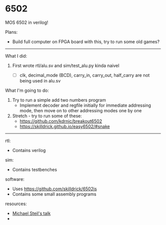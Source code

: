 # 6502

MOS 6502 in verilog!

Plans:
- Build full computer on FPGA board with this, try to run some old games?

---

What I did:
1. First wrote rtl/alu.sv and sim/test_alu.py kinda naivel
   - [ ] clk, decimal_mode (BCD), carry_in, carry_out, half_carry are not being used in alu.sv


What I'm going to do:
1. Try to run a simple add two numbers program
   - Implement decoder and regfile initially for immediate addressing mode, then move on to other addressing modes one by one
2. Stretch - try to run some of these:
   - https://github.com/kdrnic/breakout6502
   - https://skilldrick.github.io/easy6502/#snake
---

rtl:
- Contains verilog

sim:
- Contains testbenches

software:
- Uses https://github.com/skilldrick/6502js
- Contains some small assembly programs

resources:
- [Michael Steil's talk](https://www.youtube.com/watch?v=fWqBmmPQP40)
-
